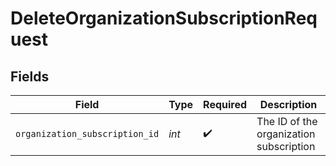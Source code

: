 # DeleteOrganizationSubscriptionRequest


## Fields

| Field                                   | Type                                    | Required                                | Description                             |
| --------------------------------------- | --------------------------------------- | --------------------------------------- | --------------------------------------- |
| `organization_subscription_id`          | *int*                                   | :heavy_check_mark:                      | The ID of the organization subscription |
